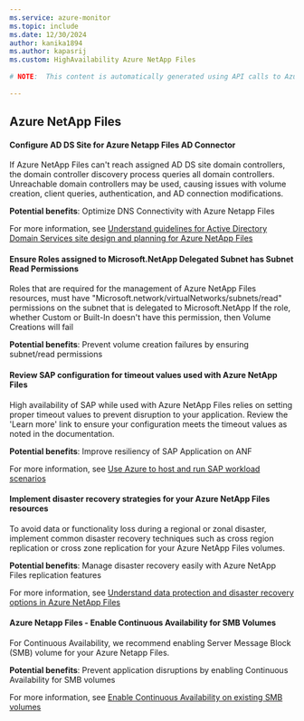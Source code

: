```yaml
---
ms.service: azure-monitor
ms.topic: include
ms.date: 12/30/2024
author: kanika1894
ms.author: kapasrij
ms.custom: HighAvailability Azure NetApp Files
  
# NOTE:  This content is automatically generated using API calls to Azure. Any edits made on these files will be overwritten in the next run of the script. 
  
---
```

  
## Azure NetApp Files  
  
<!--2e795f35-fce6-48dc-a5ac-6860cb9a0442_begin-->

#### Configure AD DS Site for Azure Netapp Files AD Connector  
  
If Azure NetApp Files can't reach assigned AD DS site domain controllers, the domain controller discovery process queries all domain controllers. Unreachable domain controllers may be used, causing issues with volume creation, client queries, authentication, and AD connection modifications.  
  
**Potential benefits**: Optimize DNS Connectivity with Azure Netapp Files  

For more information, see [Understand guidelines for Active Directory Domain Services site design and planning for Azure NetApp Files](https://aka.ms/anfsitescoping)  

<!--2e795f35-fce6-48dc-a5ac-6860cb9a0442_end-->

<!--4e112555-7dc0-4f33-85e7-18398ac41345_begin-->

#### Ensure Roles assigned to Microsoft.NetApp Delegated Subnet has Subnet Read Permissions  
  
Roles that are required for the management of Azure NetApp Files resources, must have "Microsoft.network/virtualNetworks/subnets/read" permissions on the subnet that is delegated to Microsoft.NetApp If the role, whether Custom or Built-In doesn't have this permission, then Volume Creations will fail  
  
**Potential benefits**: Prevent volume creation failures by ensuring subnet/read permissions  

  

<!--4e112555-7dc0-4f33-85e7-18398ac41345_end-->

<!--8754f0ed-c82a-497e-be31-c9d701c976e1_begin-->

#### Review SAP configuration for timeout values used with Azure NetApp Files  
  
High availability of SAP while used with Azure NetApp Files relies on setting proper timeout values to prevent disruption to your application. Review the 'Learn more' link to ensure your configuration meets the timeout values as noted in the documentation.  
  
**Potential benefits**: Improve resiliency of SAP Application on ANF  

For more information, see [Use Azure to host and run SAP workload scenarios](/azure/sap/workloads/get-started)  

<!--8754f0ed-c82a-497e-be31-c9d701c976e1_end-->

<!--cda11061-35a8-4ca3-aa03-b242dcdf7319_begin-->

#### Implement disaster recovery strategies for your Azure NetApp Files resources  
  
To avoid data or functionality loss during a regional or zonal disaster, implement common disaster recovery techniques such as cross region replication or cross zone replication for your Azure NetApp Files volumes.  
  
**Potential benefits**: Manage disaster recovery easily with Azure NetApp Files replication features  

For more information, see [Understand data protection and disaster recovery options in Azure NetApp Files](https://aka.ms/anfcrr)  

<!--cda11061-35a8-4ca3-aa03-b242dcdf7319_end-->

<!--e4bebd74-387a-4a74-b757-475d2d1b4e3e_begin-->

#### Azure Netapp Files - Enable Continuous Availability for SMB Volumes  
  
For Continuous Availability, we recommend enabling Server Message Block (SMB) volume for your Azure Netapp Files.  
  
**Potential benefits**: Prevent application disruptions by enabling Continuous Availability for SMB volumes  

For more information, see [Enable Continuous Availability on existing SMB volumes](https://aka.ms/anfdoc-continuous-availability)  

<!--e4bebd74-387a-4a74-b757-475d2d1b4e3e_end-->

<!--articleBody-->
